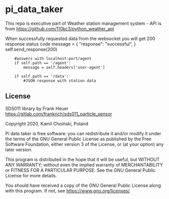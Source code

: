# pi_data_taker
This repo is executive part of Weather station management system - API is from https://github.com/110kc3/python_weather_api




When successfully requested data from the websocket you will get 200 response status code
        message = {
            "response": "successful",
        }
        self.send_response(200)

        #answers with localhost:port/agent
        if self.path == '/agent':
            message = self.headers['user-agent']

        if self.path == '/data':
            #JSON response with station data
			
			
## License
SDS011 library by Frank Heuer https://gitlab.com/frankrich/sds011_particle_sensor

Copyright 2020, Kamil Choiński, Poland 

Pi data taker is free software: you can redistribute it and/or modify
it under the terms of the GNU General Public License as published by
the Free Software Foundation, either version 3 of the License, or
(at your option) any later version.

This program is distributed in the hope that it will be useful,
but WITHOUT ANY WARRANTY; without even the implied warranty of
MERCHANTABILITY or FITNESS FOR A PARTICULAR PURPOSE.  See the
GNU General Public License for more details.

You should have received a copy of the GNU General Public License
along with this program.  If not, see <https://www.gnu.org/licenses/>.